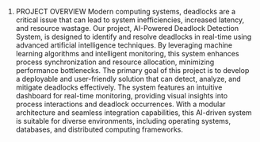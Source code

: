 1. PROJECT OVERVIEW 
Modern computing systems, deadlocks are a critical issue that can lead to system 
inefficiencies, increased latency, and resource wastage. Our project, AI-Powered Deadlock 
Detection System, is designed to identify and resolve deadlocks in real-time using advanced 
artificial intelligence techniques. By leveraging machine learning algorithms and intelligent 
monitoring, this system enhances process synchronization and resource allocation, 
minimizing performance bottlenecks. 
The primary goal of this project is to develop a deployable and user-friendly solution that can 
detect, analyze, and mitigate deadlocks effectively. The system features an intuitive 
dashboard for real-time monitoring, providing visual insights into process interactions and 
deadlock occurrences. With a modular architecture and seamless integration capabilities, this 
AI-driven system is suitable for diverse environments, including operating systems, 
databases, and distributed computing frameworks.

